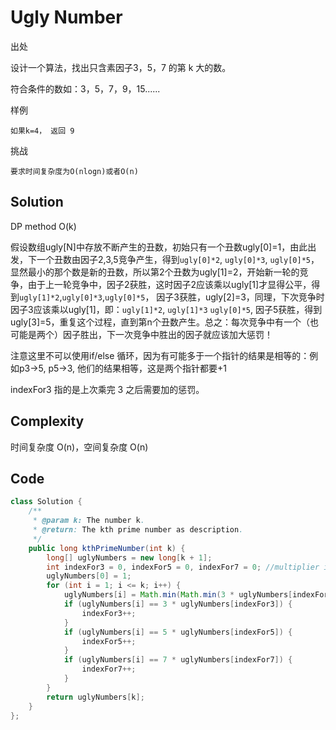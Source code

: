 # Ugly Number

出处

设计一个算法，找出只含素因子3，5，7 的第 k 大的数。

符合条件的数如：3，5，7，9，15......

样例

    如果k=4， 返回 9

挑战

    要求时间复杂度为O(nlogn)或者O(n)
    
## Solution

DP method O(k)

假设数组ugly[N]中存放不断产生的丑数，初始只有一个丑数ugly[0]=1，由此出发，下一个丑数由因子2,3,5竞争产生，得到`ugly[0]*2`, `ugly[0]*3`, `ugly[0]*5`， 显然最小的那个数是新的丑数，所以第2个丑数为ugly[1]=2，开始新一轮的竞争，由于上一轮竞争中，因子2获胜，这时因子2应该乘以ugly[1]才显得公平，得到`ugly[1]*2`,`ugly[0]*3`,`ugly[0]*5`， 因子3获胜，ugly[2]=3，同理，下次竞争时因子3应该乘以ugly[1]，即：`ugly[1]*2`, `ugly[1]*3` `ugly[0]*5`, 因子5获胜，得到ugly[3]=5，重复这个过程，直到第n个丑数产生。总之：每次竞争中有一个（也可能是两个）因子胜出，下一次竞争中胜出的因子就应该加大惩罚！

注意这里不可以使用if/else 循环，因为有可能多于一个指针的结果是相等的：例如p3->5, p5->3, 他们的结果相等，这是两个指针都要+1

indexFor3 指的是上次乘完 3 之后需要加的惩罚。

## Complexity

时间复杂度 O(n)，空间复杂度 O(n)

## Code

```java
class Solution {
    /**
     * @param k: The number k.
     * @return: The kth prime number as description.
     */
    public long kthPrimeNumber(int k) {
        long[] uglyNumbers = new long[k + 1];
        int indexFor3 = 0, indexFor5 = 0, indexFor7 = 0; //multiplier index
        uglyNumbers[0] = 1;
        for (int i = 1; i <= k; i++) {
            uglyNumbers[i] = Math.min(Math.min(3 * uglyNumbers[indexFor3], 5 * uglyNumbers[indexFor5]), 7 * uglyNumbers[indexFor7]);
            if (uglyNumbers[i] == 3 * uglyNumbers[indexFor3]) {
                indexFor3++;
            }
            if (uglyNumbers[i] == 5 * uglyNumbers[indexFor5]) {
                indexFor5++;
            }
            if (uglyNumbers[i] == 7 * uglyNumbers[indexFor7]) {
                indexFor7++;
            }
        }
        return uglyNumbers[k];
    }
};
```


